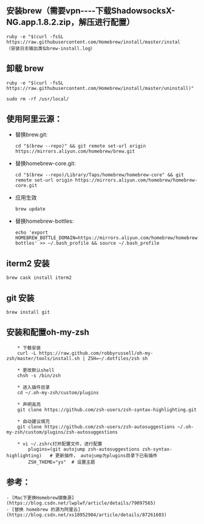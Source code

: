 ## 安装brew（需要vpn----下载ShadowsocksX-NG.app.1.8.2.zip，解压进行配置）
```
ruby -e "$(curl -fsSL https://raw.githubusercontent.com/Homebrew/install/master/instal
（安装日志输出类似brew-install.log）
```

## 卸载 brew
```
ruby -e "$(curl -fsSL https://raw.githubusercontent.com/Homebrew/install/master/uninstall)"

sudo rm -rf /usr/local/
```

## 使用阿里云源：

* 替换brew.git:
    ```
    cd "$(brew --repo)" && git remote set-url origin https://mirrors.aliyun.com/homebrew/brew.git

* 替换homebrew-core.git:
    ```
    cd "$(brew --repo)/Library/Taps/homebrew/homebrew-core" && git remote set-url origin https://mirrors.aliyun.com/homebrew/homebrew-core.git
    ```

* 应用生效
    ```
    brew update
    ```

* 替换homebrew-bottles:
    ```
    echo 'export HOMEBREW_BOTTLE_DOMAIN=https://mirrors.aliyun.com/homebrew/homebrew-bottles' >> ~/.bash_profile && source ~/.bash_profile
    ```
## iterm2 安装
```
brew cask install iterm2
```

## git 安装
```
brew install git
```

## 安装和配置oh-my-zsh
```
    * 下载安装
    curl -L https://raw.github.com/robbyrussell/oh-my-zsh/master/tools/install.sh | ZSH=~/.dotfiles/zsh sh

    * 更改默认shell
    chsh -s /bin/zsh

    * 进入插件目录
    cd ~/.oh-my-zsh/custom/plugins

    * 声明高亮
    git clone https://github.com/zsh-users/zsh-syntax-highlighting.git

    * 自动建议填充
    git clone https://github.com/zsh-users/zsh-autosuggestions ~/.oh-my-zsh/custom/plugins/zsh-autosuggestions

    * vi ~/.zshrc打开配置文件，进行配置        
        plugins=(git autojump zsh-autosuggestions zsh-syntax-highlighting)   # 更新插件， autojump为plugins目录下已有插件
        ZSH_THEME="ys"  # 设置主题
```

## 参考：
    - [Mac下更换Homebrew镜像源](https://blog.csdn.net/lwplwf/article/details/79097565)
    - [替换 homebrew 的源为阿里云](https://blog.csdn.net/xs18952904/article/details/87261603)